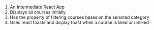 1. An Intermediate React App
2. Displays all courses initially
3. Has the property of filtering courses bases on the selected category
4. Uses react toasts and display toast when a course is liked or unliked
   
